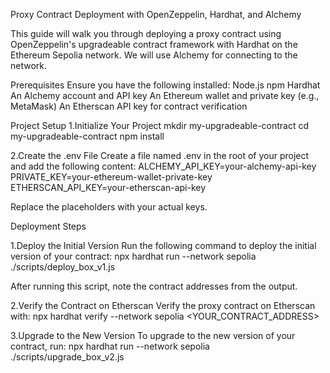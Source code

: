 Proxy Contract Deployment with OpenZeppelin, Hardhat, and Alchemy


This guide will walk you through deploying a proxy contract using OpenZeppelin's upgradeable contract framework with Hardhat on the Ethereum Sepolia network. We will use Alchemy for connecting to the network.

Prerequisites
Ensure you have the following installed:
Node.js
npm
Hardhat
An Alchemy account and API key
An Ethereum wallet and private key (e.g., MetaMask)
An Etherscan API key for contract verification


Project Setup
1.Initialize Your Project
mkdir my-upgradeable-contract
cd my-upgradeable-contract
npm install

2.Create the .env File
Create a file named .env in the root of your project and add the following content:
ALCHEMY_API_KEY=your-alchemy-api-key
PRIVATE_KEY=your-ethereum-wallet-private-key
ETHERSCAN_API_KEY=your-etherscan-api-key

Replace the placeholders with your actual keys.

Deployment Steps

1.Deploy the Initial Version
Run the following command to deploy the initial version of your contract:
npx hardhat run --network sepolia ./scripts/deploy_box_v1.js

After running this script, note the contract addresses from the output.

2.Verify the Contract on Etherscan
Verify the proxy contract on Etherscan with:
npx hardhat verify --network sepolia <YOUR_CONTRACT_ADDRESS>

3.Upgrade to the New Version
To upgrade to the new version of your contract, run:
npx hardhat run --network sepolia ./scripts/upgrade_box_v2.js
